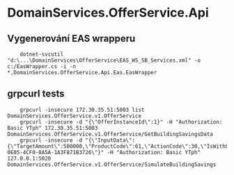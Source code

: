 ﻿# DomainServices.OfferService.Api

## Vygenerování EAS wrapperu
        dotnet-svcutil "d:\...\DomainServices\OfferService\EAS_WS_SB_Services.xml" -o c:/EasWrapper.cs -i -n *,DomainServices.OfferService.Api.Eas.EasWrapper

## grpcurl tests
        grpcurl -insecure 172.30.35.51:5003 list DomainServices.OfferService.v1.OfferService
        grpcurl -insecure -d "{\"OfferInstanceId\":1}" -H "Authorization: Basic YTph" 172.30.35.51:5003 DomainServices.OfferService.v1.OfferService/GetBuildingSavingsData
        grpcurl -insecure -d "{\"InputData\":{\"TargetAmount\":500000,\"ProductCode\":61,\"ActionCode\":30,\"IsWithLoan\":false},\"ResourceProcessId\":\"4D115798-0E05-4CF0-8A5A-1A3F871B3726\"}" -H "Authorization: Basic YTph" 127.0.0.1:5020 DomainServices.OfferService.v1.OfferService/SimulateBuildingSavings
